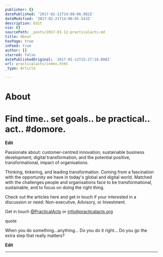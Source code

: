 ```yaml
---
publisher: {}
datePublished: '2017-02-21T14:08:06.082Z'
dateModified: '2017-02-21T14:08:05.543Z'
description: Edit
via: {}
sourcePath: _posts/2017-01-12-practicalacts.md
title: About
hasPage: true
inFeed: true
author: []
starred: false
datePublishedOriginal: '2017-01-12T15:27:18.808Z'
url: practicalacts/index.html
_type: Article

---
```

# About

# Find time.. set goals.. be practical.. act.. \#domore.

**Edit**

Passionate about: customer-centred innovation; sustainable business development; digital transformation; and the potential positive, transformational, impact of organisations.

Thinking, tinkering, and leading transformation. Coming from a fascination with the opportunity we have in today's global and digital world. Matched with the challenges people and organisations face to be transformational, sustainable, and to focus on doing the right thing.

Check out the articles here and get in touch if your interested in a discussion or need: Non-executive, Advisory, or Investment.

Get in touch [@PracticalActs][0] or info@practicalacts.org

quote

When you do something...anything... Do you do it right... Do you go the extra step that really matters?

**Edit**

---



[0]: https://twitter.com/PracticalActs "Twitter"
